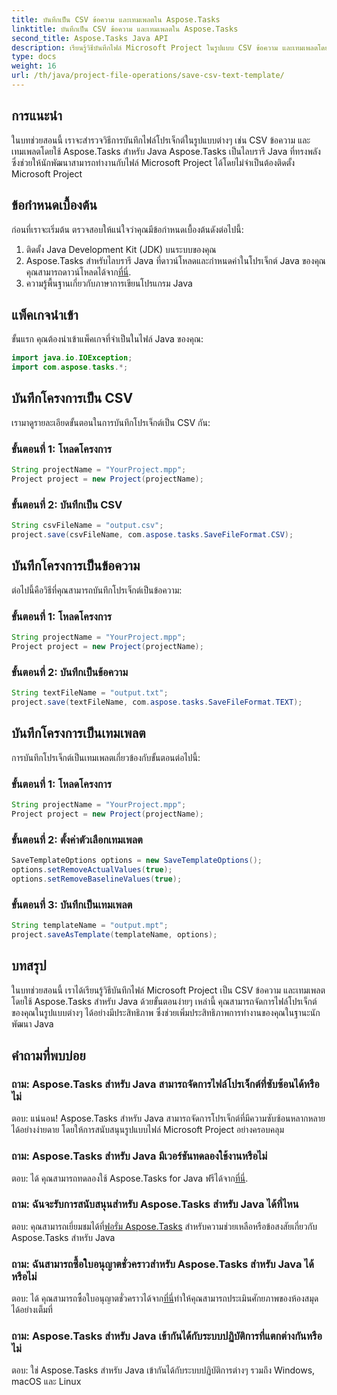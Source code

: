 ```yaml
---
title: บันทึกเป็น CSV ข้อความ และเทมเพลตใน Aspose.Tasks
linktitle: บันทึกเป็น CSV ข้อความ และเทมเพลตใน Aspose.Tasks
second_title: Aspose.Tasks Java API
description: เรียนรู้วิธีบันทึกไฟล์ Microsoft Project ในรูปแบบ CSV ข้อความ และเทมเพลตโดยใช้ Aspose.Tasks สำหรับ Java
type: docs
weight: 16
url: /th/java/project-file-operations/save-csv-text-template/
---
```

## การแนะนำ
ในบทช่วยสอนนี้ เราจะสำรวจวิธีการบันทึกไฟล์โปรเจ็กต์ในรูปแบบต่างๆ เช่น CSV ข้อความ และเทมเพลตโดยใช้ Aspose.Tasks สำหรับ Java Aspose.Tasks เป็นไลบรารี Java ที่ทรงพลังซึ่งช่วยให้นักพัฒนาสามารถทำงานกับไฟล์ Microsoft Project ได้โดยไม่จำเป็นต้องติดตั้ง Microsoft Project
## ข้อกำหนดเบื้องต้น
ก่อนที่เราจะเริ่มต้น ตรวจสอบให้แน่ใจว่าคุณมีข้อกำหนดเบื้องต้นดังต่อไปนี้:
1. ติดตั้ง Java Development Kit (JDK) บนระบบของคุณ
2.  Aspose.Tasks สำหรับไลบรารี Java ที่ดาวน์โหลดและกำหนดค่าในโปรเจ็กต์ Java ของคุณ คุณสามารถดาวน์โหลดได้จาก[ที่นี่](https://releases.aspose.com/tasks/java/).
3. ความรู้พื้นฐานเกี่ยวกับภาษาการเขียนโปรแกรม Java

## แพ็คเกจนำเข้า
ขั้นแรก คุณต้องนำเข้าแพ็คเกจที่จำเป็นในไฟล์ Java ของคุณ:
```java
import java.io.IOException;
import com.aspose.tasks.*;
```
## บันทึกโครงการเป็น CSV
เรามาดูรายละเอียดขั้นตอนในการบันทึกโปรเจ็กต์เป็น CSV กัน:
### ขั้นตอนที่ 1: โหลดโครงการ
```java
String projectName = "YourProject.mpp";
Project project = new Project(projectName);
```
### ขั้นตอนที่ 2: บันทึกเป็น CSV
```java
String csvFileName = "output.csv";
project.save(csvFileName, com.aspose.tasks.SaveFileFormat.CSV);
```
## บันทึกโครงการเป็นข้อความ
ต่อไปนี้คือวิธีที่คุณสามารถบันทึกโปรเจ็กต์เป็นข้อความ:
### ขั้นตอนที่ 1: โหลดโครงการ
```java
String projectName = "YourProject.mpp";
Project project = new Project(projectName);
```
### ขั้นตอนที่ 2: บันทึกเป็นข้อความ
```java
String textFileName = "output.txt";
project.save(textFileName, com.aspose.tasks.SaveFileFormat.TEXT);
```
## บันทึกโครงการเป็นเทมเพลต
การบันทึกโปรเจ็กต์เป็นเทมเพลตเกี่ยวข้องกับขั้นตอนต่อไปนี้:
### ขั้นตอนที่ 1: โหลดโครงการ
```java
String projectName = "YourProject.mpp";
Project project = new Project(projectName);
```
### ขั้นตอนที่ 2: ตั้งค่าตัวเลือกเทมเพลต
```java
SaveTemplateOptions options = new SaveTemplateOptions();
options.setRemoveActualValues(true);
options.setRemoveBaselineValues(true);
```
### ขั้นตอนที่ 3: บันทึกเป็นเทมเพลต
```java
String templateName = "output.mpt";
project.saveAsTemplate(templateName, options);
```

## บทสรุป
ในบทช่วยสอนนี้ เราได้เรียนรู้วิธีบันทึกไฟล์ Microsoft Project เป็น CSV ข้อความ และเทมเพลตโดยใช้ Aspose.Tasks สำหรับ Java ด้วยขั้นตอนง่ายๆ เหล่านี้ คุณสามารถจัดการไฟล์โปรเจ็กต์ของคุณในรูปแบบต่างๆ ได้อย่างมีประสิทธิภาพ ซึ่งช่วยเพิ่มประสิทธิภาพการทำงานของคุณในฐานะนักพัฒนา Java
## คำถามที่พบบ่อย
### ถาม: Aspose.Tasks สำหรับ Java สามารถจัดการไฟล์โปรเจ็กต์ที่ซับซ้อนได้หรือไม่
ตอบ: แน่นอน! Aspose.Tasks สำหรับ Java สามารถจัดการโปรเจ็กต์ที่มีความซับซ้อนหลากหลายได้อย่างง่ายดาย โดยให้การสนับสนุนรูปแบบไฟล์ Microsoft Project อย่างครอบคลุม
### ถาม: Aspose.Tasks สำหรับ Java มีเวอร์ชันทดลองใช้งานหรือไม่
 ตอบ: ได้ คุณสามารถทดลองใช้ Aspose.Tasks for Java ฟรีได้จาก[ที่นี่](https://releases.aspose.com/).
### ถาม: ฉันจะรับการสนับสนุนสำหรับ Aspose.Tasks สำหรับ Java ได้ที่ไหน
 ตอบ: คุณสามารถเยี่ยมชมได้ที่[ฟอรั่ม Aspose.Tasks](https://forum.aspose.com/c/tasks/15) สำหรับความช่วยเหลือหรือข้อสงสัยเกี่ยวกับ Aspose.Tasks สำหรับ Java
### ถาม: ฉันสามารถซื้อใบอนุญาตชั่วคราวสำหรับ Aspose.Tasks สำหรับ Java ได้หรือไม่
 ตอบ: ได้ คุณสามารถซื้อใบอนุญาตชั่วคราวได้จาก[ที่นี่](https://purchase.aspose.com/temporary-license/)ทำให้คุณสามารถประเมินศักยภาพของห้องสมุดได้อย่างเต็มที่
### ถาม: Aspose.Tasks สำหรับ Java เข้ากันได้กับระบบปฏิบัติการที่แตกต่างกันหรือไม่
ตอบ: ใช่ Aspose.Tasks สำหรับ Java เข้ากันได้กับระบบปฏิบัติการต่างๆ รวมถึง Windows, macOS และ Linux